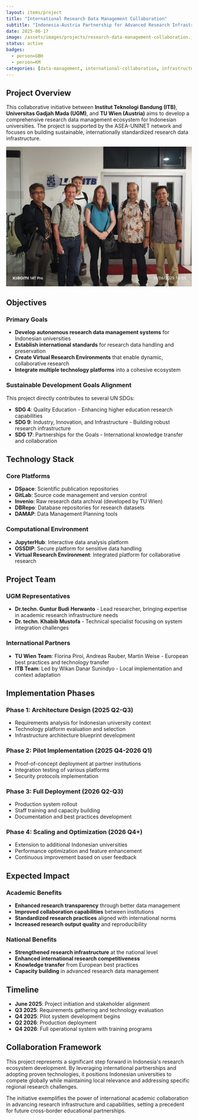```yaml
---
layout: items/project
title: "International Research Data Management Collaboration"
subtitle: "Indonesia-Austria Partnership for Advanced Research Infrastructure"
date: 2025-06-17
image: /assets/images/projects/research-data-management-collaboration.jpg
status: active
badges:
  - person=GBH
  - person=KM
categories: [data-management, international-collaboration, infrastructure]
---
```


## Project Overview

This collaborative initiative between **Institut Teknologi Bandung (ITB)**, **Universitas Gadjah Mada (UGM)**, and **TU Wien (Austria)** aims to develop a comprehensive research data management ecosystem for Indonesian universities. The project is supported by the ASEA-UNINET network and focuses on building sustainable, internationally standardized research data infrastructure.

![Collaboration Meeting](/assets/images/projects/research-data-management-collaboration.jpg)

## Objectives

### Primary Goals
- **Develop autonomous research data management systems** for Indonesian universities
- **Establish international standards** for research data handling and preservation
- **Create Virtual Research Environments** that enable dynamic, collaborative research
- **Integrate multiple technology platforms** into a cohesive ecosystem

### Sustainable Development Goals Alignment
This project directly contributes to several UN SDGs:
- **SDG 4**: Quality Education - Enhancing higher education research capabilities
- **SDG 9**: Industry, Innovation, and Infrastructure - Building robust research infrastructure
- **SDG 17**: Partnerships for the Goals - International knowledge transfer and collaboration

## Technology Stack

### Core Platforms
- **DSpace**: Scientific publication repositories
- **GitLab**: Source code management and version control
- **Invenio**: Raw research data archival (developed by TU Wien)
- **DBRepo**: Database repositories for research datasets
- **DAMAP**: Data Management Planning tools

### Computational Environment
- **JupyterHub**: Interactive data analysis platform
- **OSSDIP**: Secure platform for sensitive data handling
- **Virtual Research Environment**: Integrated platform for collaborative research

## Project Team

### UGM Representatives
- **Dr.techn. Guntur Budi Herwanto** - Lead researcher, bringing expertise in academic research infrastructure needs
- **Dr. techn. Khabib Mustofa** - Technical specialist focusing on system integration challenges

### International Partners
- **TU Wien Team**: Florina Piroi, Andreas Rauber, Martin Weise - European best practices and technology transfer
- **ITB Team**: Led by Wikan Danar Sunindyo - Local implementation and context adaptation

## Implementation Phases

### Phase 1: Architecture Design (2025 Q2-Q3)
- Requirements analysis for Indonesian university context
- Technology platform evaluation and selection
- Infrastructure architecture blueprint development

### Phase 2: Pilot Implementation (2025 Q4-2026 Q1)
- Proof-of-concept deployment at partner institutions
- Integration testing of various platforms
- Security protocols implementation

### Phase 3: Full Deployment (2026 Q2-Q3)
- Production system rollout
- Staff training and capacity building
- Documentation and best practices development

### Phase 4: Scaling and Optimization (2026 Q4+)
- Extension to additional Indonesian universities
- Performance optimization and feature enhancement
- Continuous improvement based on user feedback

## Expected Impact

### Academic Benefits
- **Enhanced research transparency** through better data management
- **Improved collaboration capabilities** between institutions
- **Standardized research practices** aligned with international norms
- **Increased research output quality** and reproducibility

### National Benefits
- **Strengthened research infrastructure** at the national level
- **Enhanced international research competitiveness**
- **Knowledge transfer** from European best practices
- **Capacity building** in advanced research data management

## Timeline

- **June 2025**: Project initiation and stakeholder alignment
- **Q3 2025**: Requirements gathering and technology evaluation
- **Q4 2025**: Pilot system development begins
- **Q2 2026**: Production deployment
- **Q4 2026**: Full operational system with training programs

## Collaboration Framework

This project represents a significant step forward in Indonesia's research ecosystem development. By leveraging international partnerships and adopting proven technologies, it positions Indonesian universities to compete globally while maintaining local relevance and addressing specific regional research challenges.

The initiative exemplifies the power of international academic collaboration in advancing research infrastructure and capabilities, setting a precedent for future cross-border educational partnerships.